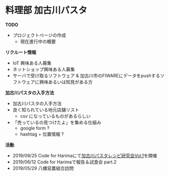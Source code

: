 # 料理部 加古川パスタ

**TODO**
* プロジェクトページの作成
  * 現在進行中の概要

 **リクルート情報**
 - IoT 興味ある人募集
 - ネットショップ興味ある人募集
 - サーバで受け取るソフトウェア & 加古川市のFIWAREにデータをpushするソフトウェアに興味あるいは知見がある方

 **加古川パスタの入手方法**
 - 加古川パスタの入手方法
  - 良く知られている地元店舗リスト
    - csv になっているものがあるらしい
  - 「売っているの見つけたよ」を集める仕組み
    - google form ?
    - hashtag + 位置情報 ?
 
 **活動**
 - 2019/09/25 Code for Harimaにて[加古川パスタレシピ研究会Vol.1](https://www.facebook.com/events/498722677355065/)を開催
 - 2019/06/12 Code for Harimaで報告＆試食会 part.2
 - 2019/05/29 八幡営農組合訪問
  
